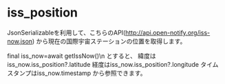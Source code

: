 # iss_position

JsonSerializableを利用して、こちらのAPI(http://api.open-notify.org/iss-now.json)
から現在の国際宇宙ステーションの位置を取得します。

final iss_now=await getIssNow()\n
とすると、
緯度はiss_now.iss_position?.latitude
経度はiss_now.iss_position?.longitude
タイムスタンプはiss_now.timestamp
から参照できます。
